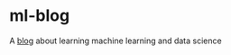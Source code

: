 # ml-blog
A [blog](https://golubitsky.github.io/ml-blog/) about learning machine learning and data science
